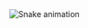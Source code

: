 <img src="https://raw.githubusercontent.com/2024eli/2024eli/output/snake.svg" alt="Snake animation" />

